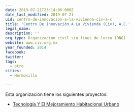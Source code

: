 ```yaml
---
date: 2019-07-21T23:14:06.000Z
date_last_modified: 2019-07-21
uid: centro-de-innovacion-a-la-vivienda-civ-a-c
title: 'Centro De Innovación A La Vivienda (Civ), A.C.'
legal_name: 
description: ''
org_type: Organización civil sin fines de lucro (ONG)
website: www.civ.org.mx
year_founded: 2014
facebook: 
twitter: 
tags:
  - otro
cities: 
  - Hermosillo

---
```


Esta organización tiene los siguientes proyectos:

- [Tecnología Y El Mejoramiento Habitacional Urbano](/proyectos/tecnologia-y-el-mejoramiento-habitacional-urbano)
